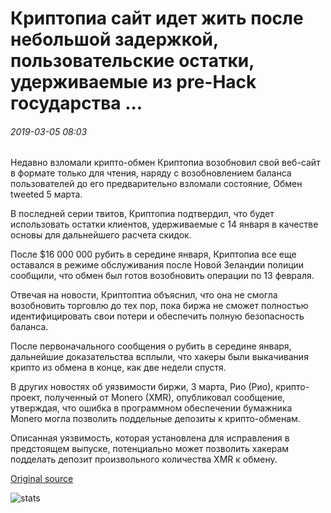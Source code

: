 # Криптопиа сайт идет жить после небольшой задержкой, пользовательские остатки, удерживаемые из pre-Hack государства ...

###### 2019-03-05 08:03

Недавно взломали крипто-обмен Криптопиа возобновил свой веб-сайт в формате только для чтения, наряду с возобновлением баланса пользователей до его предварительно взломали состояние, Обмен tweeted 5 марта.

В последней серии твитов, Криптопиа подтвердил, что будет использовать остатки клиентов, удерживаемые с 14 января в качестве основы для дальнейшего расчета скидок.

После $16 000 000 рубить в середине января, Криптопиа все еще оставался в режиме обслуживания после Новой Зеландии полиции сообщили, что обмен был готов возобновить операции по 13 февраля.

Отвечая на новости, Криптоптиа объяснил, что она не смогла возобновить торговлю до тех пор, пока биржа не сможет полностью идентифицировать свои потери и обеспечить полную безопасность баланса.

После первоначального сообщения о рубить в середине января, дальнейшие доказательства всплыли, что хакеры были выкачивания крипто из обмена в конце, как две недели спустя.

В других новостях об уязвимости биржи, 3 марта, Рио (Рио), крипто-проект, полученный от Monero (XMR), опубликовал сообщение, утверждая, что ошибка в программном обеспечении бумажника Monero могла позволить поддельные депозиты к крипто-обменам.

Описанная уязвимость, которая установлена для исправления в предстоящем выпуске, потенциально может позволить хакерам подделать депозит произвольного количества XMR к обмену.

[Original source](https://cointelegraph.com/news/cryptopia-website-goes-live-after-slight-delay-user-balances-held-from-pre-hack-state)

![stats](https://c.statcounter.com/11760860/0/a89fa40b/1/ "stats")